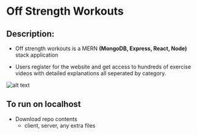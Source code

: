 # Off Strength Workouts

## Description:

- Off strength workouts is a MERN **(MongoDB, Express, React, Node)** stack application

- Users register for the website and get access to hundreds of exercise videos with detailed explanations all seperated by category.


![alt text](https://s6.gifyu.com/images/Screen-Shot-2021-07-17-at-6.55.29-PM.png)


## To run on localhost
- Download repo contents
  - client, server, any extra files
  

